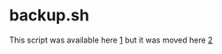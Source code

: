 # backup.sh

This script was available here [1] but it was moved here [2]

[1]: https://gist.github.com/tonejito/1349e8b740423d808f15
[2]: https://github.com/tonejito/backup.sh
